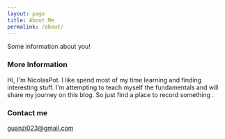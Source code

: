 ```yaml
---
layout: page
title: About Me
permalink: /about/
---
```


Some information about you!

### More Information
Hi, I'm NicolasPot.
I like spend most of my time learning and finding interesting stuff.
I'm attempting to teach myself the fundamentals and will share my journey on this blog.
So just find a place to record something .

### Contact me

[guanzi023@gmail.com](mailto:guanzi023@gmail.com)
